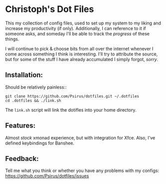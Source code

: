Christoph's Dot Files
======================

This my collection of config files, used to set up my system to my liking and
increase my productivity (if only). Additionally, I can reference to it if someone asks, and someday I'll be able to track the *progress* of these things.

I will continue to pick & choose bits from all over the internet whenever I
come across something I think is interesting. I'll try to attribute the source,
but for some of the stuff I have already accumulated I simply forgot, *sorry*.

Installation:
-------------
Should be relatively painless::

    git clone https://github.com/Psirus/dotfiles.git ~/.dotfiles
    cd .dotfiles && ./link.sh

The `link.sh` script will link the dotifles into your home directory.

Features:
---------
Almost *stock* xmonad experience, but with integration for Xfce. Also,
I've defined keybindings for Banshee.

Feedback:
---------
Tell me what you think or whether you have any problems with my configs:
https://github.com/Psirus/dotfiles/issues
